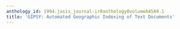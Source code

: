 ```yaml
---
anthology_id: 1994.jasis_journal-ir0anthology0volumeA45A9.1
title: 'GIPSY: Automated Geographic Indexing of Text Documents'
---
```

